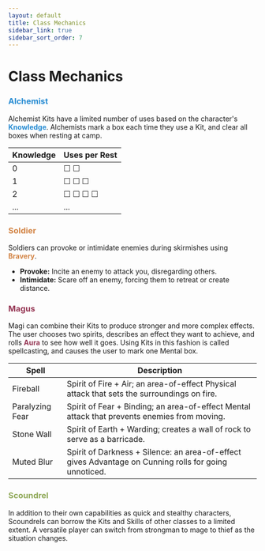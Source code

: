 ```yaml
---
layout: default
title: Class Mechanics
sidebar_link: true
sidebar_sort_order: 7
---
```


# Class Mechanics

### <span style="color:#268bd2">Alchemist</span>

Alchemist Kits have a limited number of uses based on the character's **<span style="color:#268bd2">Knowledge</span>**. Alchemists mark a box each time they use a Kit, and clear all boxes when resting at camp.

| Knowledge | Uses per Rest                   |
| --------- | ------------------------------- |
| 0         | &#9744; &#9744;                 |
| 1         | &#9744; &#9744; &#9744;         |
| 2         | &#9744; &#9744; &#9744; &#9744; |
| ...       | ...                             |


### <span style="color:#d28445">Soldier</span>

Soldiers can provoke or intimidate enemies during skirmishes using **<span style="color:#d28445">Bravery</span>**. 

* **Provoke:** Incite an enemy to attack you, disregarding others.
* **Intimidate:** Scare off an enemy, forcing them to retreat or create distance.

### <span style="color:#953553">Magus</span>

Magi can combine their Kits to produce stronger and more complex effects. The user chooses two spirits, describes an effect they want to achieve, and rolls **<span style="color:#953553">Aura</span>** to see how well it goes. Using Kits in this fashion is called spellcasting, and causes the user to mark one Mental box.

| Spell           | Description                                                                                           |
| --------------- | ----------------------------------------------------------------------------------------------------- |
| Fireball        | Spirit of Fire + Air; an area-of-effect Physical attack that sets the surroundings on fire.           |
| Paralyzing Fear | Spirit of Fear + Binding; an area-of-effect Mental attack that prevents enemies from moving.          |
| Stone Wall      | Spirit of Earth + Warding; creates a wall of rock to serve as a barricade.                            |
| Muted Blur      | Spirit of Darkness + Silence: an area-of-effect gives Advantage on Cunning rolls for going unnoticed. |


### <span style="color:#90a959">Scoundrel</span>

In addition to their own capabilities as quick and stealthy characters, Scoundrels can borrow the Kits and Skills of other classes to a limited extent. A versatile player can switch from strongman to mage to thief as the situation changes.